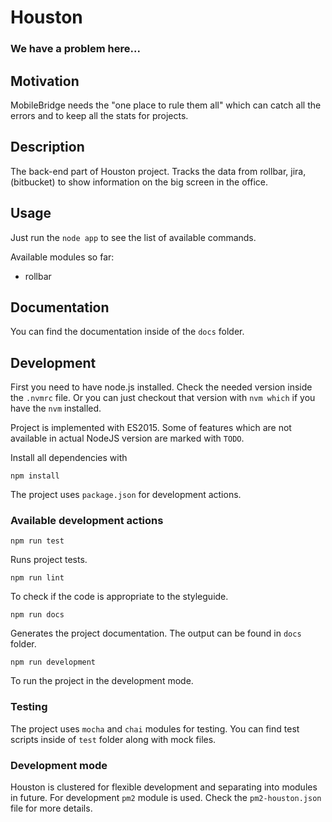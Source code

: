 # Houston
### We have a problem here...

## Motivation
MobileBridge needs the "one place to rule them all" which can catch all the errors and to keep all the stats for projects.

## Description
The back-end part of Houston project. 
Tracks the data from rollbar, jira, (bitbucket) to show information on the big screen in the office.

## Usage

Just run the `node app` to see the list of available commands.

Available modules so far:
* rollbar

## Documentation

You can find the documentation inside of the `docs` folder. 

## Development 
First you need to have node.js installed. 
Check the needed version inside the `.nvmrc` file. 
Or you can just checkout that version with `nvm which` if you have the `nvm` installed.

Project is implemented with ES2015. Some of features which are not available in actual NodeJS version are marked with `TODO`.
 
Install all dependencies with
```
npm install
```

The project uses `package.json` for development actions.

### Available development actions

```
npm run test
```
Runs project tests.

```
npm run lint
```
To check if the code is appropriate to the styleguide.

```
npm run docs
```
Generates the project documentation. The output can be found in `docs` folder.

```
npm run development
```
To run the project in the development mode. 

### Testing 
The project uses `mocha` and `chai` modules for testing. You can find test scripts inside of `test` folder along with mock files.

### Development mode
Houston is clustered for flexible development and separating into modules in future. For development `pm2` module is used. 
Check the `pm2-houston.json` file for more details.  